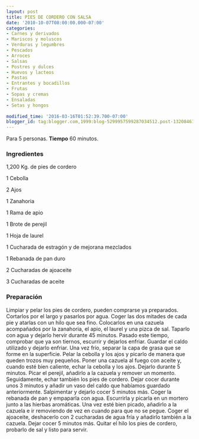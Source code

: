 ```yaml
---
layout: post
title: PIES DE CORDERO CON SALSA
date: '2010-10-07T08:00:00.000-07:00'
categories:
- Carnes y derivados
- Mariscos y moluscos
- Verduras y legumbres
- Pescados
- Arroces
- Salsas
- Postres y dulces
- Huevos y lacteos
- Pastas
- Entrantes y bocadillos
- Frutas
- Sopas y cremas
- Ensaladas
- Setas y hongos
 
modified_time: '2016-03-16T01:52:39.700-07:00'
blogger_id: tag:blogger.com,1999:blog-5299957599287034512.post-1320846185276954790
---
```


Para 5 personas.
<b>Tiempo</b> 60 minutos.

<h3>Ingredientes</h3>

1,200 Kg. de pies de cordero

1 Cebolla

2 Ajos

1 Zanahoria

1 Rama de apio

1 Brote de perejil

1 Hoja de laurel

1 Cucharada de estragón y de mejorana mezclados

1 Rebanada de pan duro

2 Cucharadas de ajoaceite

3 Cucharadas de aceite

<h3>Preparación</h3>

Limpiar y pelar los pies de cordero, pueden comprarse ya preparados. Cortarlos por el largo y pasarlos por agua. Coger las dos mitades de cada pie y atarlas con un hilo que sea fino. Colocarlos en una cazuela acompañados por la zanahoria, el apio, el laurel y una pizca de sal. Taparlo con agua y dejarlo hervir durante 45 minutos. Pasado este tiempo, comprobar que ya son tiernos, escurrir y dejarlos enfriar. Guardar el caldo utilizado y dejarlo enfriar. Una vez frío, separar la capa de grasa que se forme en la superficie. Pelar la cebolla y los ajos y picarlo de manera que queden trozos muy pequeños. Poner una cazuela al fuego con aceite y, cuando esté bien caliente, echar la cebolla y los ajos. Dejarlo durante 5 minutos. Picar el perejil, añadirlo a la cazuela y remover un momento. Seguidamente, echar también los pies de cordero. Dejar cocer durante unos 3 minutos y añadir un vaso del caldo que habíamos guardado anteriormente. Salpimentar y dejarlo cocer 5 minutos más. Coger la rebanada de pan y empaparla con agua. Escurrirla y picarla en un mortero junto a las hierbas aromáticas. Una vez esté bien picado, añadirlo a la cazuela e ir removiendo de vez en cuando para que no se pegue. Coger el ajoaceite, deshacerlo con 2 cucharadas de agua fría y añadirlo también a la cazuela. Dejar cocer 5 minutos más. Quitar el hilo los pies de cordero, probarlo de sal y listo para servir.

